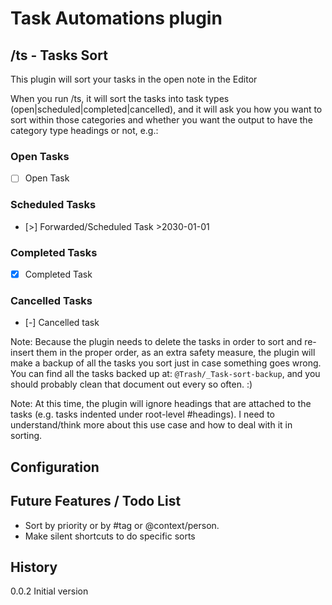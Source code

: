 # Task Automations plugin

## /ts - Tasks Sort
This plugin will sort your tasks in the open note in the Editor

When you run /ts, it will sort the tasks into task types (open|scheduled|completed|cancelled), and it will ask you how you want to sort within those categories and whether you want the output to have the category type headings or not, e.g.:

### Open Tasks
  - [ ] Open Task
### Scheduled Tasks
  - [>] Forwarded/Scheduled Task >2030-01-01
### Completed Tasks
  - [x] Completed Task
### Cancelled Tasks
  - [-] Cancelled task

Note: Because the plugin needs to delete the tasks in order to sort and re-insert them in the proper order, as an extra safety measure, the plugin will make a backup of all the tasks you sort just in case something goes wrong. You can find all the tasks backed up at: `@Trash/_Task-sort-backup`, and you should probably clean that document out every so often. :) 

Note: At this time, the plugin will ignore headings that are attached to the tasks (e.g. tasks indented under root-level #headings). I need to understand/think more about this use case and how to deal with it in sorting.

## Configuration

## Future Features / Todo List
- Sort by priority or by #tag or @context/person. 
- Make silent shortcuts to do specific sorts
## History

0.0.2 Initial version